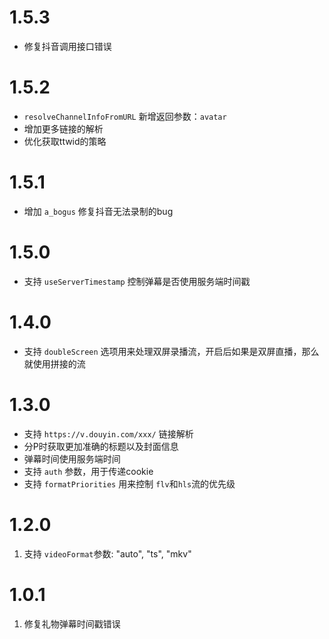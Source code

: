 # 1.5.3

- 修复抖音调用接口错误

# 1.5.2

- `resolveChannelInfoFromURL` 新增返回参数：`avatar`
- 增加更多链接的解析
- 优化获取ttwid的策略

# 1.5.1

- 增加 `a_bogus` 修复抖音无法录制的bug

# 1.5.0

- 支持 `useServerTimestamp` 控制弹幕是否使用服务端时间戳

# 1.4.0

- 支持 `doubleScreen` 选项用来处理双屏录播流，开启后如果是双屏直播，那么就使用拼接的流

# 1.3.0

- 支持 `https://v.douyin.com/xxx/` 链接解析
- 分P时获取更加准确的标题以及封面信息
- 弹幕时间使用服务端时间
- 支持 `auth` 参数，用于传递cookie
- 支持 `formatPriorities` 用来控制 `flv`和`hls`流的优先级

# 1.2.0

1. 支持 `videoFormat`参数: "auto", "ts", "mkv"

# 1.0.1

1. 修复礼物弹幕时间戳错误
